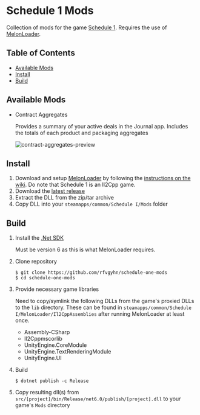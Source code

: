 # Schedule 1 Mods
Collection of mods for the game [Schedule 1]. Requires the use of [MelonLoader].

## Table of Contents
* [Available Mods]
* [Install]
* [Build]

## Available Mods
* Contract Aggregates
   
  Provides a summary of your active deals in the Journal app. Includes the totals of each product and packaging aggregates

  ![contract-aggregates-preview]

## Install
1. Download and setup [MelonLoader] by following the [instructions on the wiki]. Do note that Schedule 1 is an Il2Cpp game.
2. Download the [latest release]
3. Extract the DLL from the zip/tar archive
4. Copy DLL into your `steamapps/common/Schedule I/Mods` folder

## Build

1. Install the [.Net SDK]

   Must be version 6 as this is what MelonLoader requires.
2. Clone repository
    ```
    $ git clone https://github.com/rfvgyhn/schedule-one-mods
    $ cd schedule-one-mods
   ```
3. Provide necessary game libraries

    Need to copy/symlink the following DLLs from the game's proxied DLLs to the `lib` directory. These can
be found in `steamapps/common/Schedule I/MelonLoader/Il2CppAssemblies` after running MelonLoader at least
once.
    * Assembly-CSharp
    * Il2Cppmscorlib
    * UnityEngine.CoreModule
    * UnityEngine.TextRenderingModule
    * UnityEngine.UI
4. Build
    ```
    $ dotnet publish -c Release
   ```
5. Copy resulting dll(s) from `src/[project]/bin/Release/net6.0/publish/[project].dll` to your game's `Mods` directory

[contract-aggregates-preview]: https://rfvgyhn.blob.core.windows.net/schedule1/contract-aggregates-preview.webp
[.Net SDK]: https://dotnet.microsoft.com/download/dotnet
[MelonLoader]: https://melonloader.co/
[Schedule 1]: https://www.scheduleonegame.com/
[Available Mods]: #available-mods
[Install]: #install
[Build]: #build
[instructions on the wiki]: https://melonwiki.xyz/#/?id=requirements
[latest release]: https://github.com/Rfvgyhn/schedule-one-mods/releases
[Github CLI]: https://cli.github.com/
[signed attestations]: https://docs.github.com/en/actions/security-for-github-actions/using-artifact-attestations/using-artifact-attestations-to-establish-provenance-for-builds
[automated release]: https://github.com/rfvgyhn/schedule-one-mods/actions
[wiki]: https://github.com/rfvgyhn/schedule-one-mods/wiki/Verify-Checksums-for-a-Release